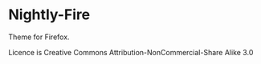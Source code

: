 # Nightly-Fire

Theme for Firefox.

Licence is Creative Commons Attribution-NonCommercial-Share Alike 3.0
